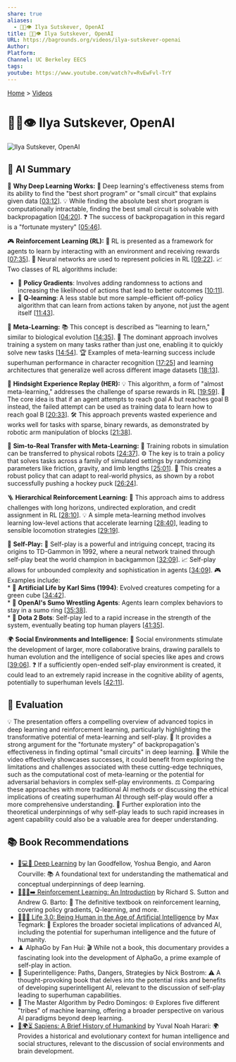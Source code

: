 ```yaml
---
share: true
aliases:
  - 🤖🧠👁️ Ilya Sutskever, OpenAI
title: 🤖🧠👁️ Ilya Sutskever, OpenAI
URL: https://bagrounds.org/videos/ilya-sutskever-openai
Author: 
Platform: 
Channel: UC Berkeley EECS
tags: 
youtube: https://www.youtube.com/watch?v=RvEwFvl-TrY
---
```

[Home](../index.md) > [Videos](./index.md)  
# 🤖🧠👁️ Ilya Sutskever, OpenAI  
![Ilya Sutskever, OpenAI](https://www.youtube.com/watch?v=RvEwFvl-TrY)  
  
## 🤖 AI Summary  
🤖 **Why Deep Learning Works:** 🧠 Deep learning's effectiveness stems from its ability to find the "best short program" or "small circuit" that explains given data \[[03:12](http://www.youtube.com/watch?v=RvEwFvl-TrY&t=192)\]. 💡 While finding the absolute best short program is computationally intractable, finding the best small circuit is solvable with backpropagation \[[04:20](http://www.youtube.com/watch?v=RvEwFvl-TrY&t=260)\]. ❓ The success of backpropagation in this regard is a "fortunate mystery" \[[05:46](http://www.youtube.com/watch?v=RvEwFvl-TrY&t=346)\].  
  
🎮 **Reinforcement Learning (RL):** 🤖 RL is presented as a framework for agents to learn by interacting with an environment and receiving rewards \[[07:35](http://www.youtube.com/watch?v=RvEwFvl-TrY&t=455)\]. 🧠 Neural networks are used to represent policies in RL \[[09:22](http://www.youtube.com/watch?v=RvEwFvl-TrY&t=562)\]. 📈 Two classes of RL algorithms include:  
* 🎲 **Policy Gradients**: Involves adding randomness to actions and increasing the likelihood of actions that lead to better outcomes \[[10:11](http://www.youtube.com/watch?v=RvEwFvl-TrY&t=611)\].  
* 🔄 **Q-learning**: A less stable but more sample-efficient off-policy algorithm that can learn from actions taken by anyone, not just the agent itself \[[11:43](http://www.youtube.com/watch?v=RvEwFvl-TrY&t=703)\].  
  
🧠 **Meta-Learning:** 📚 This concept is described as "learning to learn," similar to biological evolution \[[14:35](http://www.youtube.com/watch?v=RvEwFvl-TrY&t=875)\]. 🎯 The dominant approach involves training a system on many tasks rather than just one, enabling it to quickly solve new tasks \[[14:54](http://www.youtube.com/watch?v=RvEwFvl-TrY&t=894)\]. 🏆 Examples of meta-learning success include superhuman performance in character recognition \[[17:25](http://www.youtube.com/watch?v=RvEwFvl-TrY&t=1045)\] and learning architectures that generalize well across different image datasets \[[18:13](http://www.youtube.com/watch?v=RvEwFvl-TrY&t=1093)\].  
  
🔄 **Hindsight Experience Replay (HER):** 💡 This algorithm, a form of "almost meta-learning," addresses the challenge of sparse rewards in RL \[[19:59](http://www.youtube.com/watch?v=RvEwFvl-TrY&t=1199)\]. 🎯 The core idea is that if an agent attempts to reach goal A but reaches goal B instead, the failed attempt can be used as training data to learn how to reach goal B \[[20:33](http://www.youtube.com/watch?v=RvEwFvl-TrY&t=1233)\]. 🛠️ This approach prevents wasted experience and works well for tasks with sparse, binary rewards, as demonstrated by robotic arm manipulation of blocks \[[21:38](http://www.youtube.com/watch?v=RvEwFvl-TrY&t=1298)\].  
  
🤖 **Sim-to-Real Transfer with Meta-Learning:** 🧪 Training robots in simulation can be transferred to physical robots \[[24:37](http://www.youtube.com/watch?v=RvEwFvl-TrY&t=1477)\]. ⚙️ The key is to train a policy that solves tasks across a family of simulated settings by randomizing parameters like friction, gravity, and limb lengths \[[25:01](http://www.youtube.com/watch?v=RvEwFvl-TrY&t=1501)\]. 🚀 This creates a robust policy that can adapt to real-world physics, as shown by a robot successfully pushing a hockey puck \[[26:24](http://www.youtube.com/watch?v=RvEwFvl-TrY&t=1584)\].  
  
🪜 **Hierarchical Reinforcement Learning:** 🧩 This approach aims to address challenges with long horizons, undirected exploration, and credit assignment in RL \[[28:10](http://www.youtube.com/watch?v=RvEwFvl-TrY&t=1690)\]. 💡 A simple meta-learning method involves learning low-level actions that accelerate learning \[[28:40](http://www.youtube.com/watch?v=RvEwFvl-TrY&t=1720)\], leading to sensible locomotion strategies \[[29:19](http://www.youtube.com/watch?v=RvEwFvl-TrY&t=1759)\].  
  
🤝 **Self-Play:** 🌟 Self-play is a powerful and intriguing concept, tracing its origins to TD-Gammon in 1992, where a neural network trained through self-play beat the world champion in backgammon \[[32:09](http://www.youtube.com/watch?v=RvEwFvl-TrY&t=1929)\]. 📈 Self-play allows for unbounded complexity and sophistication in agents \[[34:09](http://www.youtube.com/watch?v=RvEwFvl-TrY&t=2049)\]. 🎮 Examples include:  
    * 🌱 **Artificial Life by Karl Sims (1994)**: Evolved creatures competing for a green cube \[[34:42](http://www.youtube.com/watch?v=RvEwFvl-TrY&t=2082)\].  
    * 🤼 **OpenAI's Sumo Wrestling Agents**: Agents learn complex behaviors to stay in a sumo ring \[[35:38](http://www.youtube.com/watch?v=RvEwFvl-TrY&t=2138)\].  
    * 👾 **Dota 2 Bots**: Self-play led to a rapid increase in the strength of the system, eventually beating top human players \[[41:35](http://www.youtube.com/watch?v=RvEwFvl-TrY&t=2495)\].  
  
🌍 **Social Environments and Intelligence:** 🧠 Social environments stimulate the development of larger, more collaborative brains, drawing parallels to human evolution and the intelligence of social species like apes and crows \[[39:06](http://www.youtube.com/watch?v=RvEwFvl-TrY&t=2346)\]. ❓ If a sufficiently open-ended self-play environment is created, it could lead to an extremely rapid increase in the cognitive ability of agents, potentially to superhuman levels \[[42:11](http://www.youtube.com/watch?v=RvEwFvl-TrY&t=2531)\].  
  
## 🤔 Evaluation  
💡 The presentation offers a compelling overview of advanced topics in deep learning and reinforcement learning, particularly highlighting the transformative potential of meta-learning and self-play. 🧠 It provides a strong argument for the "fortunate mystery" of backpropagation's effectiveness in finding optimal "small circuits" in deep learning. 🔄 While the video effectively showcases successes, it could benefit from exploring the limitations and challenges associated with these cutting-edge techniques, such as the computational cost of meta-learning or the potential for adversarial behaviors in complex self-play environments. ⚖️ Comparing these approaches with more traditional AI methods or discussing the ethical implications of creating superhuman AI through self-play would offer a more comprehensive understanding. 🚀 Further exploration into the theoretical underpinnings of why self-play leads to such rapid increases in agent capability could also be a valuable area for deeper understanding.  
  
## 📚 Book Recommendations  
* [🧠💻🤖 Deep Learning](../books/deep-learning.md) by Ian Goodfellow, Yoshua Bengio, and Aaron Courville: 📚 A foundational text for understanding the mathematical and conceptual underpinnings of deep learning.  
* [🤖➕🧠➡️ Reinforcement Learning: An Introduction](../books/reinforcement-learning-an-introduction.md) by Richard S. Sutton and Andrew G. Barto: 🧠 The definitive textbook on reinforcement learning, covering policy gradients, Q-learning, and more.  
* [🧬👥💾 Life 3.0: Being Human in the Age of Artificial Intelligence](../books/life-3-0.md) by Max Tegmark: 🤔 Explores the broader societal implications of advanced AI, including the potential for superhuman intelligence and the future of humanity.  
* ♟️ AlphaGo by Fan Hui: 🎬 While not a book, this documentary provides a fascinating look into the development of AlphaGo, a prime example of self-play in action.  
* 🤖 Superintelligence: Paths, Dangers, Strategies by Nick Bostrom: ⚠️ A thought-provoking book that delves into the potential risks and benefits of developing superintelligent AI, relevant to the discussion of self-play leading to superhuman capabilities.  
* 🧠 The Master Algorithm by Pedro Domingos: 🌐 Explores five different "tribes" of machine learning, offering a broader perspective on various AI paradigms beyond deep learning.  
* [📜🌍⏳ Sapiens: A Brief History of Humankind](../books/sapiens-a-brief-history-of-humankind.md) by Yuval Noah Harari: 🌍 Provides a historical and evolutionary context for human intelligence and social structures, relevant to the discussion of social environments and brain development.